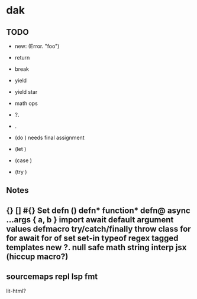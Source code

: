 # dak

## TODO

- new: (Error. "foo")
- return
- break
- yield
- yield star
- math ops
- ?.
- .

- (do ) needs final assignment
- (let )
- (case )
- (try )

## Notes

{}
[]
#{} Set
defn ()
defn* function*
defn@ async
...args
{ a, b }
import
await
default argument values
defmacro
try/catch/finally
throw
class
for
for await
for of
set
set-in
typeof
regex
tagged templates
new
?. null safe
math
string interp
jsx (hiccup macro?)
--
sourcemaps
repl
lsp
fmt
--
lit-html?
